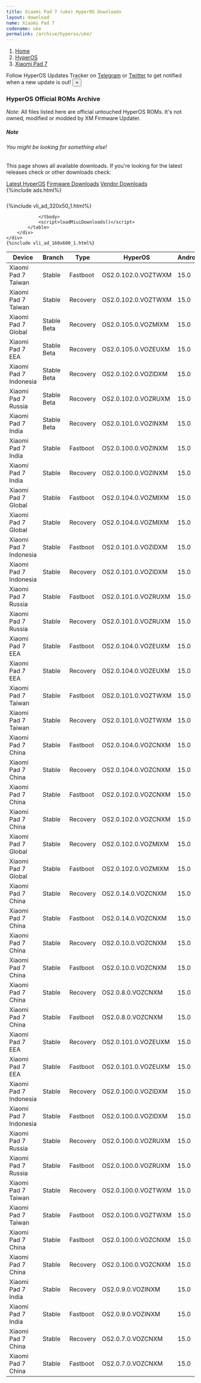```yaml
---
title: Xiaomi Pad 7 (uke) HyperOS Downloads
layout: download
name: Xiaomi Pad 7
codename: uke
permalink: /archive/hyperos/uke/
---
```

<nav aria-label="breadcrumb">
    <ol class="breadcrumb">
        <li class="breadcrumb-item"><a href="/">Home</a></li>
        <li class="breadcrumb-item"><a href="/hyperos/">HyperOS</a></li>
        <li class="breadcrumb-item active" aria-current="page"><a href="/hyperos/uke/">Xiaomi Pad 7</a></li>
    </ol>
</nav>
<div class="alert alert-primary alert-dismissible fade show" role="alert">
    Follow HyperOS Updates Tracker on <a href="https://t.me/MIUIUpdatesTracker" class="alert-link">Telegram</a>
     or <a href="https://twitter.com/MiFwUpdater" class="alert-link">Twitter</a> to get notified when a new update is out!
    <button type="button" class="close" data-dismiss="alert" aria-label="Close">
        <span aria-hidden="true">&times;</span>
    </button>
</div>

### HyperOS Official ROMs Archive
*Note*: All files listed here are official untouched HyperOS ROMs. It's not owned, modified or modded by XM Firmware Updater.
<div class="card">
  <div class="card-body">
    <h5 class="card-title">Note</h5>
    <h6 class="card-subtitle mb-2 text-muted">You might be looking for something else!</h6>
    <p class="card-text">This page shows all available downloads.
     If you're looking for the latest releases check or other downloads check:</p>
    <a href="/hyperos/uke/" class="card-link">Latest HyperOS</a>
    <a href="/firmware/uke/" class="card-link">Firmware Downloads</a>
    <a href="/vendor/uke/" class="card-link">Vendor Downloads</a>
  </div>
</div>
{%include ads.html%}
<div class="row justify-content-center">
    <div class="col-10">
        <div class="table-responsive-md" style="margin-top: 25px;">
            {%include vli_ad_320x50_1.html%}
            <table id="miui" class="display dt-responsive nowrap compact table table-striped table-hover table-sm">
                <thead class="thead-dark">
                    <tr>
                        <th data-ref="device">Device</th>
                        <th data-ref="branch">Branch</th>
                        <th data-ref="type">Type</th>
                        <th data-ref="miui">HyperOS</th>
                        <th data-ref="android">Android</th>
                        <th data-ref="size">Size</th>
                        <th data-ref="size">Date</th>
                        <th data-ref="link">Link</th>
                    </tr>
                </thead>
                <tbody>
                <tr><td>Xiaomi Pad 7 Taiwan</td><td>Stable</td><td>Fastboot</td><td>OS2.0.102.0.VOZTWXM</td><td>15.0</td><td>7.0 GB</td><td>2025-04-28</td><td><a href="/hyperos/uke/stable/OS2.0.102.0.VOZTWXM/">Download</a></td></tr>
<tr><td>Xiaomi Pad 7 Taiwan</td><td>Stable</td><td>Recovery</td><td>OS2.0.102.0.VOZTWXM</td><td>15.0</td><td>5.9 GB</td><td>2025-04-23</td><td><a href="/hyperos/uke/stable/OS2.0.102.0.VOZTWXM/">Download</a></td></tr>
<tr><td>Xiaomi Pad 7 Global</td><td>Stable Beta</td><td>Recovery</td><td>OS2.0.105.0.VOZMIXM</td><td>15.0</td><td>6.0 GB</td><td>2025-04-23</td><td><a href="/hyperos/uke/stable beta/OS2.0.105.0.VOZMIXM/">Download</a></td></tr>
<tr><td>Xiaomi Pad 7 EEA</td><td>Stable Beta</td><td>Recovery</td><td>OS2.0.105.0.VOZEUXM</td><td>15.0</td><td>6.1 GB</td><td>2025-04-23</td><td><a href="/hyperos/uke/stable beta/OS2.0.105.0.VOZEUXM/">Download</a></td></tr>
<tr><td>Xiaomi Pad 7 Indonesia</td><td>Stable Beta</td><td>Recovery</td><td>OS2.0.102.0.VOZIDXM</td><td>15.0</td><td>6.0 GB</td><td>2025-04-23</td><td><a href="/hyperos/uke/stable beta/OS2.0.102.0.VOZIDXM/">Download</a></td></tr>
<tr><td>Xiaomi Pad 7 Russia</td><td>Stable Beta</td><td>Recovery</td><td>OS2.0.102.0.VOZRUXM</td><td>15.0</td><td>5.9 GB</td><td>2025-04-23</td><td><a href="/hyperos/uke/stable beta/OS2.0.102.0.VOZRUXM/">Download</a></td></tr>
<tr><td>Xiaomi Pad 7 India</td><td>Stable Beta</td><td>Recovery</td><td>OS2.0.101.0.VOZINXM</td><td>15.0</td><td>5.9 GB</td><td>2025-04-23</td><td><a href="/hyperos/uke/stable beta/OS2.0.101.0.VOZINXM/">Download</a></td></tr>
<tr><td>Xiaomi Pad 7 India</td><td>Stable</td><td>Fastboot</td><td>OS2.0.100.0.VOZINXM</td><td>15.0</td><td>6.6 GB</td><td>2025-04-11</td><td><a href="/hyperos/uke/stable/OS2.0.100.0.VOZINXM/">Download</a></td></tr>
<tr><td>Xiaomi Pad 7 India</td><td>Stable</td><td>Recovery</td><td>OS2.0.100.0.VOZINXM</td><td>15.0</td><td>5.9 GB</td><td>2025-04-01</td><td><a href="/hyperos/uke/stable/OS2.0.100.0.VOZINXM/">Download</a></td></tr>
<tr><td>Xiaomi Pad 7 Global</td><td>Stable</td><td>Fastboot</td><td>OS2.0.104.0.VOZMIXM</td><td>15.0</td><td>7.3 GB</td><td>2025-04-09</td><td><a href="/hyperos/uke/stable/OS2.0.104.0.VOZMIXM/">Download</a></td></tr>
<tr><td>Xiaomi Pad 7 Global</td><td>Stable</td><td>Recovery</td><td>OS2.0.104.0.VOZMIXM</td><td>15.0</td><td>6.0 GB</td><td>2025-04-01</td><td><a href="/hyperos/uke/stable/OS2.0.104.0.VOZMIXM/">Download</a></td></tr>
<tr><td>Xiaomi Pad 7 Indonesia</td><td>Stable</td><td>Fastboot</td><td>OS2.0.101.0.VOZIDXM</td><td>15.0</td><td>7.1 GB</td><td>2025-04-09</td><td><a href="/hyperos/uke/stable/OS2.0.101.0.VOZIDXM/">Download</a></td></tr>
<tr><td>Xiaomi Pad 7 Indonesia</td><td>Stable</td><td>Recovery</td><td>OS2.0.101.0.VOZIDXM</td><td>15.0</td><td>6.0 GB</td><td>2025-04-01</td><td><a href="/hyperos/uke/stable/OS2.0.101.0.VOZIDXM/">Download</a></td></tr>
<tr><td>Xiaomi Pad 7 Russia</td><td>Stable</td><td>Fastboot</td><td>OS2.0.101.0.VOZRUXM</td><td>15.0</td><td>7.8 GB</td><td>2025-04-09</td><td><a href="/hyperos/uke/stable/OS2.0.101.0.VOZRUXM/">Download</a></td></tr>
<tr><td>Xiaomi Pad 7 Russia</td><td>Stable</td><td>Recovery</td><td>OS2.0.101.0.VOZRUXM</td><td>15.0</td><td>5.9 GB</td><td>2025-04-01</td><td><a href="/hyperos/uke/stable/OS2.0.101.0.VOZRUXM/">Download</a></td></tr>
<tr><td>Xiaomi Pad 7 EEA</td><td>Stable</td><td>Fastboot</td><td>OS2.0.104.0.VOZEUXM</td><td>15.0</td><td>7.2 GB</td><td>2025-04-07</td><td><a href="/hyperos/uke/stable/OS2.0.104.0.VOZEUXM/">Download</a></td></tr>
<tr><td>Xiaomi Pad 7 EEA</td><td>Stable</td><td>Recovery</td><td>OS2.0.104.0.VOZEUXM</td><td>15.0</td><td>6.1 GB</td><td>2025-04-01</td><td><a href="/hyperos/uke/stable/OS2.0.104.0.VOZEUXM/">Download</a></td></tr>
<tr><td>Xiaomi Pad 7 Taiwan</td><td>Stable</td><td>Fastboot</td><td>OS2.0.101.0.VOZTWXM</td><td>15.0</td><td>7.0 GB</td><td>2025-04-07</td><td><a href="/hyperos/uke/stable/OS2.0.101.0.VOZTWXM/">Download</a></td></tr>
<tr><td>Xiaomi Pad 7 Taiwan</td><td>Stable</td><td>Recovery</td><td>OS2.0.101.0.VOZTWXM</td><td>15.0</td><td>5.9 GB</td><td>2025-04-01</td><td><a href="/hyperos/uke/stable/OS2.0.101.0.VOZTWXM/">Download</a></td></tr>
<tr><td>Xiaomi Pad 7 China</td><td>Stable</td><td>Fastboot</td><td>OS2.0.104.0.VOZCNXM</td><td>15.0</td><td>9.2 GB</td><td>2025-03-28</td><td><a href="/hyperos/uke/stable/OS2.0.104.0.VOZCNXM/">Download</a></td></tr>
<tr><td>Xiaomi Pad 7 China</td><td>Stable</td><td>Recovery</td><td>OS2.0.104.0.VOZCNXM</td><td>15.0</td><td>8.1 GB</td><td>2025-03-18</td><td><a href="/hyperos/uke/stable/OS2.0.104.0.VOZCNXM/">Download</a></td></tr>
<tr><td>Xiaomi Pad 7 China</td><td>Stable</td><td>Fastboot</td><td>OS2.0.102.0.VOZCNXM</td><td>15.0</td><td>9.2 GB</td><td>2025-03-01</td><td><a href="/hyperos/uke/stable/OS2.0.102.0.VOZCNXM/">Download</a></td></tr>
<tr><td>Xiaomi Pad 7 China</td><td>Stable</td><td>Recovery</td><td>OS2.0.102.0.VOZCNXM</td><td>15.0</td><td>8.1 GB</td><td>2025-02-21</td><td><a href="/hyperos/uke/stable/OS2.0.102.0.VOZCNXM/">Download</a></td></tr>
<tr><td>Xiaomi Pad 7 Global</td><td>Stable</td><td>Recovery</td><td>OS2.0.102.0.VOZMIXM</td><td>15.0</td><td>6.0 GB</td><td>2025-03-01</td><td><a href="/hyperos/uke/stable/OS2.0.102.0.VOZMIXM/">Download</a></td></tr>
<tr><td>Xiaomi Pad 7 Global</td><td>Stable</td><td>Fastboot</td><td>OS2.0.102.0.VOZMIXM</td><td>15.0</td><td>7.3 GB</td><td>2025-03-01</td><td><a href="/hyperos/uke/stable/OS2.0.102.0.VOZMIXM/">Download</a></td></tr>
<tr><td>Xiaomi Pad 7 China</td><td>Stable</td><td>Recovery</td><td>OS2.0.14.0.VOZCNXM</td><td>15.0</td><td>7.9 GB</td><td>2024-11-29</td><td><a href="/hyperos/uke/stable/OS2.0.14.0.VOZCNXM/">Download</a></td></tr>
<tr><td>Xiaomi Pad 7 China</td><td>Stable</td><td>Fastboot</td><td>OS2.0.14.0.VOZCNXM</td><td>15.0</td><td>9.1 GB</td><td>2024-11-23</td><td><a href="/hyperos/uke/stable/OS2.0.14.0.VOZCNXM/">Download</a></td></tr>
<tr><td>Xiaomi Pad 7 China</td><td>Stable</td><td>Recovery</td><td>OS2.0.10.0.VOZCNXM</td><td>15.0</td><td>7.9 GB</td><td>2024-11-11</td><td><a href="/hyperos/uke/stable/OS2.0.10.0.VOZCNXM/">Download</a></td></tr>
<tr><td>Xiaomi Pad 7 China</td><td>Stable</td><td>Fastboot</td><td>OS2.0.10.0.VOZCNXM</td><td>15.0</td><td>9.1 GB</td><td>2024-11-07</td><td><a href="/hyperos/uke/stable/OS2.0.10.0.VOZCNXM/">Download</a></td></tr>
<tr><td>Xiaomi Pad 7 China</td><td>Stable</td><td>Recovery</td><td>OS2.0.8.0.VOZCNXM</td><td>15.0</td><td>7.9 GB</td><td>2024-11-05</td><td><a href="/hyperos/uke/stable/OS2.0.8.0.VOZCNXM/">Download</a></td></tr>
<tr><td>Xiaomi Pad 7 China</td><td>Stable</td><td>Fastboot</td><td>OS2.0.8.0.VOZCNXM</td><td>15.0</td><td>9.1 GB</td><td>2024-10-31</td><td><a href="/hyperos/uke/stable/OS2.0.8.0.VOZCNXM/">Download</a></td></tr>
<tr><td>Xiaomi Pad 7 EEA</td><td>Stable</td><td>Recovery</td><td>OS2.0.101.0.VOZEUXM</td><td>15.0</td><td>6.1 GB</td><td>2025-03-01</td><td><a href="/hyperos/uke/stable/OS2.0.101.0.VOZEUXM/">Download</a></td></tr>
<tr><td>Xiaomi Pad 7 EEA</td><td>Stable</td><td>Fastboot</td><td>OS2.0.101.0.VOZEUXM</td><td>15.0</td><td>7.1 GB</td><td>2025-03-01</td><td><a href="/hyperos/uke/stable/OS2.0.101.0.VOZEUXM/">Download</a></td></tr>
<tr><td>Xiaomi Pad 7 Indonesia</td><td>Stable</td><td>Recovery</td><td>OS2.0.100.0.VOZIDXM</td><td>15.0</td><td>6.0 GB</td><td>2025-03-01</td><td><a href="/hyperos/uke/stable/OS2.0.100.0.VOZIDXM/">Download</a></td></tr>
<tr><td>Xiaomi Pad 7 Indonesia</td><td>Stable</td><td>Fastboot</td><td>OS2.0.100.0.VOZIDXM</td><td>15.0</td><td>7.1 GB</td><td>2025-03-01</td><td><a href="/hyperos/uke/stable/OS2.0.100.0.VOZIDXM/">Download</a></td></tr>
<tr><td>Xiaomi Pad 7 Russia</td><td>Stable</td><td>Recovery</td><td>OS2.0.100.0.VOZRUXM</td><td>15.0</td><td>5.9 GB</td><td>2025-03-01</td><td><a href="/hyperos/uke/stable/OS2.0.100.0.VOZRUXM/">Download</a></td></tr>
<tr><td>Xiaomi Pad 7 Russia</td><td>Stable</td><td>Fastboot</td><td>OS2.0.100.0.VOZRUXM</td><td>15.0</td><td>7.8 GB</td><td>2025-03-01</td><td><a href="/hyperos/uke/stable/OS2.0.100.0.VOZRUXM/">Download</a></td></tr>
<tr><td>Xiaomi Pad 7 Taiwan</td><td>Stable</td><td>Recovery</td><td>OS2.0.100.0.VOZTWXM</td><td>15.0</td><td>5.9 GB</td><td>2025-03-01</td><td><a href="/hyperos/uke/stable/OS2.0.100.0.VOZTWXM/">Download</a></td></tr>
<tr><td>Xiaomi Pad 7 Taiwan</td><td>Stable</td><td>Fastboot</td><td>OS2.0.100.0.VOZTWXM</td><td>15.0</td><td>7.0 GB</td><td>2025-03-01</td><td><a href="/hyperos/uke/stable/OS2.0.100.0.VOZTWXM/">Download</a></td></tr>
<tr><td>Xiaomi Pad 7 China</td><td>Stable</td><td>Fastboot</td><td>OS2.0.100.0.VOZCNXM</td><td>15.0</td><td>9.3 GB</td><td>2025-01-24</td><td><a href="/hyperos/uke/stable/OS2.0.100.0.VOZCNXM/">Download</a></td></tr>
<tr><td>Xiaomi Pad 7 China</td><td>Stable</td><td>Recovery</td><td>OS2.0.100.0.VOZCNXM</td><td>15.0</td><td>8.1 GB</td><td>2025-01-16</td><td><a href="/hyperos/uke/stable/OS2.0.100.0.VOZCNXM/">Download</a></td></tr>
<tr><td>Xiaomi Pad 7 India</td><td>Stable</td><td>Recovery</td><td>OS2.0.9.0.VOZINXM</td><td>15.0</td><td>5.8 GB</td><td>2025-01-13</td><td><a href="/hyperos/uke/stable/OS2.0.9.0.VOZINXM/">Download</a></td></tr>
<tr><td>Xiaomi Pad 7 India</td><td>Stable</td><td>Fastboot</td><td>OS2.0.9.0.VOZINXM</td><td>15.0</td><td>6.5 GB</td><td>2024-12-27</td><td><a href="/hyperos/uke/stable/OS2.0.9.0.VOZINXM/">Download</a></td></tr>
<tr><td>Xiaomi Pad 7 China</td><td>Stable</td><td>Recovery</td><td>OS2.0.7.0.VOZCNXM</td><td>15.0</td><td>7.9 GB</td><td>2024-10-29</td><td><a href="/hyperos/uke/stable/OS2.0.7.0.VOZCNXM/">Download</a></td></tr>
<tr><td>Xiaomi Pad 7 China</td><td>Stable</td><td>Fastboot</td><td>OS2.0.7.0.VOZCNXM</td><td>15.0</td><td>9.1 GB</td><td>2024-10-25</td><td><a href="/hyperos/uke/stable/OS2.0.7.0.VOZCNXM/">Download</a></td></tr>

                </tbody>
                <script>loadMiuiDownloads()</script>
            </table>
        </div>
    </div>
    {%include vli_ad_160x600_1.html%}
</div>
